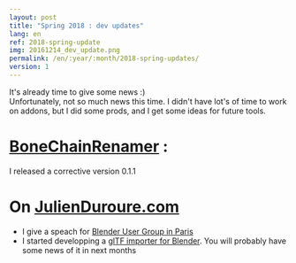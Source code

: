 ```yaml
---
layout: post
title: "Spring 2018 : dev updates"
lang: en
ref: 2018-spring-update
img: 20161214_dev_update.png
permalink: /en/:year/:month/2018-spring-updates/
version: 1
---
```


It's already time to give some news :)  
Unfortunately, not so much news this time. I didn't have lot's of time to work on addons, but I did some prods, and I get some ideas for future tools.

# [BoneChainRenamer][1] :
I released a corrective version 0.1.1

# On [JulienDuroure.com][2]
*  I give a speach for [Blender User Group in Paris][3]
*  I started developping a [glTF importer for Blender][4]. You will probably have some news of it in next months


[1]: {{site.base_url}}/en/tools/BoneChainRenamer/
[2]: http://julienduroure.com/
[3]: http://julienduroure.com/en/2018/04/rigging-talk-bug-paris-2018/
[4]: http://julienduroure.com/en/2018/06/blender-gltf-importer/
